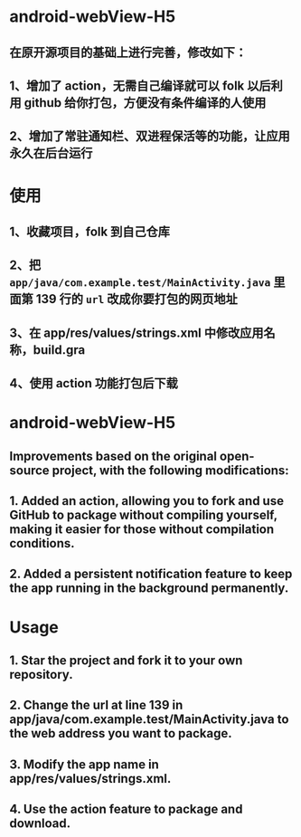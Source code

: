 # android-webView-H5

## 在原开源项目的基础上进行完善，修改如下：

## 1、增加了 action，无需自己编译就可以 folk 以后利用 github 给你打包，方便没有条件编译的人使用

## 2、增加了常驻通知栏、双进程保活等的功能，让应用永久在后台运行

# 使用

## 1、收藏项目，folk 到自己仓库

## 2、把 `app/java/com.example.test/MainActivity.java` 里面第 139 行的 `url` 改成你要打包的网页地址

## 3、在 app/res/values/strings.xml 中修改应用名称，build.gra

## 4、使用 action 功能打包后下载

# android-webView-H5

## Improvements based on the original open-source project, with the following modifications:

## 1. Added an action, allowing you to fork and use GitHub to package without compiling yourself, making it easier for those without compilation conditions.

## 2. Added a persistent notification feature to keep the app running in the background permanently.

# Usage

## 1. Star the project and fork it to your own repository.

## 2. Change the url at line 139 in app/java/com.example.test/MainActivity.java to the web address you want to package.

## 3. Modify the app name in app/res/values/strings.xml.

## 4. Use the action feature to package and download.
